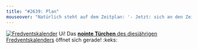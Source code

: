 ```yaml
---
title: "#2639: Plan"
mouseover: "Natürlich steht auf dem Zeitplan: '- Jetzt: sich an den Zeitplan halten.'"
---
```


<a href="http://www.fonflatter.de/der-fetzige-fredventskalender-2012" title="Der fetzige Fredventskalender"><img src="http://www.fonflatter.de/adv12/fredventskalender_banner.png" alt="Fredventskalender" /></a>
Ui! Das <a href="http://www.fonflatter.de/2012/12/10/das-10-turchen-2/"><strong>nointe Türchen</strong> des diesjährigen Fredventskalenders</a> öffnet sich gerade!
:keks:

